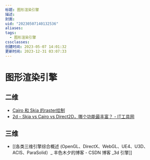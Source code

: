 ```yaml
---
标题: 图形渲染引擎
描述: 
封面: 
uid: "20230507140132536"
aliases: 
tags:
  - 图形渲染引擎
cssclasses: 
创建时间: 2023-05-07 14:01:32
更新时间: 2023-12-31 03:07:33
---
```


# 图形渲染引擎

## 二维

- [Cairo 和 Skia 的raster绘制](http://www.funwoow.com/cairo-skia-raster/)
- [2d - Skia vs Cairo vs Direct2D，哪个功能最丰富？ - IT工具网](https://www.coder.work/article/6749651)

## 三维

- [[各类三维引擎综合概述 (OpenGL、DirectX、WebGL、UE4、U3D、ACIS、ParaSolid）_ 丰色木夕的博客 - CSDN 博客 _3d 引擎]]
